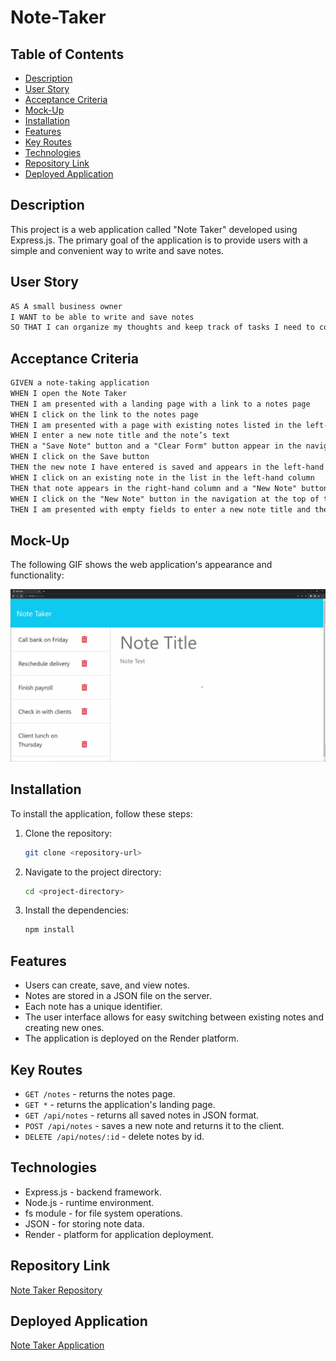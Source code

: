 # Note-Taker

## Table of Contents
- [Description](#description)
- [User Story](#user-story)
- [Acceptance Criteria](#acceptance-criteria)
- [Mock-Up](#mock-up)
- [Installation](#installation)
- [Features](#features)
- [Key Routes](#key-routes)
- [Technologies](#technologies)
- [Repository Link](#repository-link)
- [Deployed Application](#deployed-application)

## Description
This project is a web application called "Note Taker" developed using Express.js. The primary goal of the application is to provide users with a simple and convenient way to write and save notes.

## User Story

```md
AS A small business owner
I WANT to be able to write and save notes
SO THAT I can organize my thoughts and keep track of tasks I need to complete
```

## Acceptance Criteria

```md
GIVEN a note-taking application
WHEN I open the Note Taker
THEN I am presented with a landing page with a link to a notes page
WHEN I click on the link to the notes page
THEN I am presented with a page with existing notes listed in the left-hand column, plus empty fields to enter a new note title and the note’s text in the right-hand column
WHEN I enter a new note title and the note’s text
THEN a "Save Note" button and a "Clear Form" button appear in the navigation at the top of the page
WHEN I click on the Save button
THEN the new note I have entered is saved and appears in the left-hand column with the other existing notes and the buttons in the navigation disappear
WHEN I click on an existing note in the list in the left-hand column
THEN that note appears in the right-hand column and a "New Note" button appears in the navigation
WHEN I click on the "New Note" button in the navigation at the top of the page
THEN I am presented with empty fields to enter a new note title and the note’s text in the right-hand column and the button disappears
```
## Mock-Up

The following GIF shows the web application's appearance and functionality:

![Existing notes are listed in the left-hand column with empty fields on the right-hand side for the new note’s title and text.](./public/assets/images/11-express-homework-demo.gif)

## Installation

To install the application, follow these steps:

1. Clone the repository:
   ```bash
   git clone <repository-url>
2. Navigate to the project directory:
   ```bash
   cd <project-directory>
3. Install the dependencies:
   ```bash
   npm install

## Features

- Users can create, save, and view notes.
- Notes are stored in a JSON file on the server.
- Each note has a unique identifier.
- The user interface allows for easy switching between existing notes and creating new ones.
- The application is deployed on the Render platform.

## Key Routes

- `GET /notes` - returns the notes page.
- `GET *` - returns the application's landing page.
- `GET /api/notes` - returns all saved notes in JSON format.
- `POST /api/notes` - saves a new note and returns it to the client.
- `DELETE /api/notes/:id` - delete notes by id.

## Technologies

- Express.js - backend framework.
- Node.js - runtime environment.
- fs module - for file system operations.
- JSON - for storing note data.
- Render - platform for application deployment.

## Repository Link
[Note Taker Repository](https://github.com/iKeyToLife/Note-Taker)

## Deployed Application
[Note Taker Application]()
